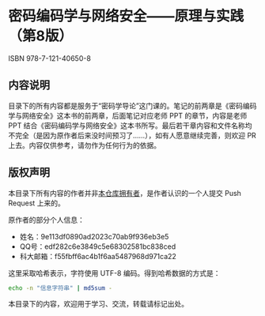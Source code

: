 # 密码编码学与网络安全——原理与实践（第8版）

ISBN 978-7-121-40650-8

## 内容说明

目录下的所有内容都是服务于“密码学导论”这门课的。笔记的前两章是《密码编码学与网络安全》这本书的前两章，后面笔记对应老师 PPT 的章节，内容是老师 PPT 结合《密码编码学与网络安全》这本书所写。最后若干章内容和文件名称均不完全（是因为原作者后来没时间预习了……），如有人愿意继续完善，则欢迎 PR 上去。内容仅供参考，请勿作为任何行为的依据。

## 版权声明

本目录下所有内容的作者并非[本仓库拥有者](/gitee.com/yssickjgd)，是作者认识的一个人提交 Push Request 上来的。

原作者的部分个人信息：

- 姓名：9e113df0890ad2023c70ab9f936eb3e5
- QQ号：edf282c6e3849c5e68302581bc838ced
- 科大邮箱：f55fbff6ac4b1f6aa5487968d971ca22

这里采取哈希表示，字符使用 UTF-8 编码。得到哈希数据的方式是：

```bash
echo -n "信息字符串" | md5sum -
```

本目录下的内容，欢迎用于学习、交流，转载请标记出处。
